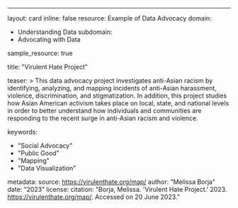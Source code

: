 ---
layout: card
inline: false
resource: Example of Data Advocacy
domain:
  - Understanding Data
subdomain:
  - Advocating with Data

sample_resource: true

title: "Virulent Hate Project"

teaser: >
  This data advocacy project investigates anti-Asian racism by identifying, analyzing, and mapping incidents of anti-Asian harassment, violence, discrimination, and stigmatization. In addition, this project studies how Asian American activism takes place on local, state, and national levels in order to better understand how individuals and communities are responding to the recent surge in anti-Asian racism and violence.  

keywords:
  - "Social Advocacy"
  - "Public Good"
  - "Mapping"
  - "Data Visualization"

metadata:
  source: https://virulenthate.org/map/
  author: "Melissa Borja"
  date: “2023”
  license:
  citation: "Borja, Melissa. 'Virulent Hate Project.' 2023. https://virulenthate.org/map/. Accessed on 20 June 2023.”
